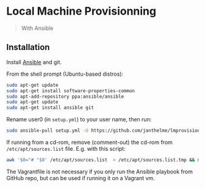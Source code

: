 # Local Machine Provisionning
> With Ansible

## Installation

Install [Ansible](https://docs.ansible.com/ansible/2.3/intro_installation.html) and git.

From the shell prompt (Ubuntu-based distros):
```sh
sudo apt-get update
sudo apt-get install software-properties-common
sudo apt-add-repository ppa:ansible/ansible
sudo apt-get update
sudo apt-get install ansible git
```
Rename user0 (in `setup.yml`) to your user name, then run:
```sh
sudo ansible-pull setup.yml -U https://github.com/janthelme/lmprovision.git
```
If running from a cd-rom, remove (comment-out) the cd-rom from `/etc/apt/sources.list` file. E.g. with this script:
```sh
awk '$0="# "$0' /etc/apt/sources.list  > /etc/apt/sources.list.tmp && mv /etc/apt/sources.list.tmp /etc/apt/sources.list
```
The Vagrantfile is not necessary if you only run the Ansible playbook from GitHub repo, but can be used if running it on a Vagrant vm.
